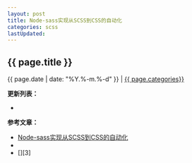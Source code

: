 ```yaml
---
layout: post
title: Node-sass实现从SCSS到CSS的自动化
categories: scss
lastUpdated:
---
```


## {{ page.title }}

{{ page.date | date: "%Y.%-m.%-d" }} | <a href="/archive#{{ page.categories }}">{{ page.categories}}</a>

  


**更新列表：**

*



**参考文章：**

* [Node-sass实现从SCSS到CSS的自动化][1]
* [][2]
* [][3]

[1]: https://blog.csdn.net/weixin_34302798/article/details/87134839
[2]: 
[3]: 